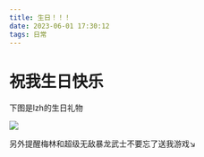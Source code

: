 ```yaml
---
title: 生日！！！
date: 2023-06-01 17:30:12
tags: 日常
---
```



# 祝我生日快乐

下图是lzh的生日礼物

![](https://cdn.luogu.com.cn/upload/image_hosting/97oopaal.png)


另外提醒梅林和超级无敌暴龙武士不要忘了送我游戏↘
